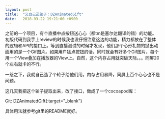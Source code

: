 ```yaml
---
layout: post
title:  "又自己造轮子：DZAnimatedGift"
date:   2018-03-22 19:21:00 +0900
---
```


之前的一个项目，有个直播中点按钮送心心（都tm是塞尔达翻译的错）的功能。
初版代码到我手上review的时候我也没仔细注意这边的功能，精力都放在了整体的逻辑和API的接口上。等到直播测试的时候才发现，他们那个心形礼物的抛出动画用的是一个Gif图片。如果用户猛点按钮的话，同时就会有好多个Gif图片，每个用一个View叠加在播放器的View上。自然，这个内存占用就突破天际。。。同屏20个左右就卡的不行。

一怒之下，我就自己造了个轮子给他们用。内存占用暴降，同屏上百个心心也不是问题。

这几天我把这个轮子提取出来，改了接口，做成了一个cocoapod库：

Git: [DZAnimatedGift][DZAnimatedGift_git]{:target="_blank"}

具体用法就参考git里的README就好。

[DZAnimatedGift_git]: https://github.com/darkzero/DZAnimatedGift